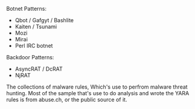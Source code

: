 Botnet Patterns:
- Qbot / Gafgyt / Bashlite
- Kaiten / Tsunami
- Mozi
- Mirai
- Perl IRC botnet
  
Backdoor Patterns:
- AsyncRAT / DcRAT
- NjRAT

The collections of malware rules, Which's use to perfrom malware threat hunting. Most of the sample that's use to do analysis and wrote the YARA rules is from abuse.ch, or the public source of it.
